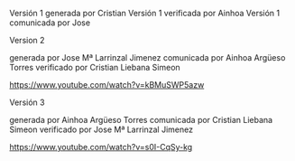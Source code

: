 Versión 1 generada por Cristian
Versión 1 verificada por Ainhoa
Versión 1 comunicada por Jose

Version 2

generada por Jose Mª Larrinzal Jimenez
comunicada por Ainhoa Argüeso Torres
verificado por Cristian Liebana Simeon

https://www.youtube.com/watch?v=kBMuSWP5azw 

Versión 3

generada por Ainhoa Argüeso Torres
comunicada por Cristian Liebana Simeon
verificado por Jose Mª Larrinzal Jimenez

https://www.youtube.com/watch?v=s0I-CqSy-kg 
